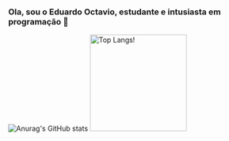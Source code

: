 ### Ola, sou o Eduardo Octavio, estudante e intusiasta em programação  👋

  ![Anurag's GitHub stats](https://github-readme-stats.vercel.app/api?username=EdOc-PS&show_icons=true&theme=aura)
  <img src = "https://github-readme-stats.vercel.app/api/top-langs/?username=EdOc-PS&layout=compact&theme=aura" alt = "Top Langs!"  height=195 > 

<!--
**EdOc-PS/EdOc-PS** is a ✨ _special_ ✨ repository because its `README.md` (this file) appears on your GitHub profile.

Here are some ideas to get you started:

- 🔭 I’m currently working on ...
- 🌱 I’m currently learning ...
- 👯 I’m looking to collaborate on ...
- 🤔 I’m looking for help with ...
- 💬 Ask me about ...
- 📫 How to reach me: ...
- 😄 Pronouns: ...
- ⚡ Fun fact: ...
-->
